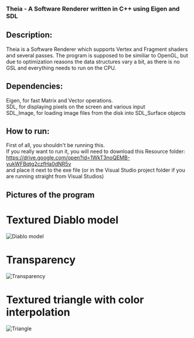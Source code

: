 ### Theia - A Software Renderer written in C++ using Eigen and SDL  
## Description:  
Theia is a Software Renderer which supports Vertex and Fragment shaders and several passes. The program is supposed to be similiar to OpenGL, but due to optimization reasons the data structures vary a bit, as there is no GSL and everything needs to run on the CPU.  

## Dependencies:
Eigen, for fast Matrix and Vector operations.  
SDL, for displaying pixels on the screen and various input  
SDL_Image, for loading image files from the disk into SDL_Surface objects

## How to run:
First of all, you shouldn't be running this.  
If you really want to run it, you will need to download this Resource folder:  
https://drive.google.com/open?id=1WkT3noQEMB-yukWFBqtg2czfHa0dNR5v  
and place it next to the exe file (or in the Visual Studio project folder if you are running straight from Visual Studios)

## Pictures of the program  
# Textured Diablo model  
![Diablo model](https://i.imgur.com/rl4Vvtu.png)  

# Transparency  
![Transparency](https://i.imgur.com/WsuVH9m.png)

# Textured triangle with color interpolation  
![Triangle](https://i.imgur.com/od3a4C2.png)
